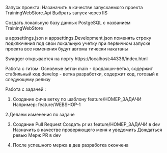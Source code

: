 Запуск проекта:
Назаначить в качестве запускаемого проекта  TrainingWebStore.Api
Выбрать запуск через IIS

Создать локальную базу данных PostgeSQL с названием TrainingWebStore

в appsettings.json и appsettings.Development.json  поменять строку подключения под свои локальную учетку
при первичном запуске проекта все изменения будут автома тически накатаны

Swagger открывается на порту https://localhost:44336/index.html

Работа с гитом:
Основные ветки
main - продакшн-ветка, содержит стабильный код
develop - ветка разработки, содержит код, готовый к следующему релизу

Работа с задачей :
1. Создание фича ветку по шаблону feature/НОМЕР_ЗАДАЧИ
Например:
feature/WEBSHOP-1

2.Делаем изменения по задаче

3. Создание Pull Request
Создать pr из feature/НОМЕР_ЗАДАЧИ в dev
Назначить в качестве проверяющего меня и уведомить
Дождаться ревью 
Мерж PR в dev

4.  После успешного мержа в дев разработка окончена

